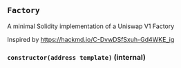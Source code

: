## `Factory`

A minimal Solidity implementation of a Uniswap V1 Factory


Inspired by https://hackmd.io/C-DvwDSfSxuh-Gd4WKE_ig


### `constructor(address template)` (internal)








